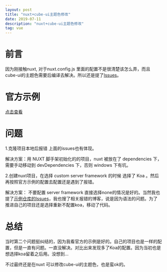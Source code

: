 ```yaml
---
layout: post
title: "nuxt+cube-ui主题色修改"
date: 2019-07-11 
description: "nuxt+cube-ui主题色修改"
tag: vue
---
```


# 前言
  因为刚接触nuxt, 对于nuxt.config.js 里面的配置不是很清楚该怎么弄，而且cube-ui的主题色需要后编译去解决。所以还是提了[Issues](https://github.com/didi/cube-ui/issues/520)。

# 官方示例
[点击查看](https://github.com/cube-ui/cube-nuxt-demo)

# 问题
1.克隆项目本地后报错 上面的issues也有体现。

解决方案：用 NUXT 脚手架初始化的的项目，nuxt 被放在了 dependencies 下，需要手动移动到 devDependencies 下，否则 windows 下有坑。 

2.创建nuxt项目，在选择 custom server framework 的时候 选择了 Koa 。然后再按照官方示例的配置去配置还是遇到了报错。

解决方案： 不要配置 server framework 直接选择none的情况是好的。当然我也提了[示例仓库的Issues](https://github.com/cube-ui/cube-nuxt-demo/issues/1)，我也搜了相关报错的博客，说是因为语法的问题。为了推进自己的项目还是选择重新不配置koa，移动了代码。

# 总结
 当时第二个问题挺纠结的，因为我看官方的示例是好的。自己的项目也是一样的配置，但是一直有问题。一直没解决。对比出来发现多了Koa的配置。因为当初也是想选择koa留着之后用。没想到...

不过最终还是在nuxt 可以修改cube-ui的主题色，也是蛮ok的。